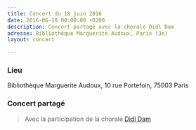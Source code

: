 ```yaml
---
title: Concert du 18 juin 2016
date: 2016-06-18 00:00:00 +0200
description: Concert partagé avec la chorale Didl Dam
adresse: Bibliothèque Marguerite Audoux, Paris (3e)
layout: concert

---
```

### Lieu

Bibliothèque Marguerite Audoux, 10 rue Portefoin, 75003 Paris

### Concert partagé

> Avec la participation de la chorale [Didl Dam](https://www.centre-medem.org/ateliers/didl-dam/ "Didl Dam")